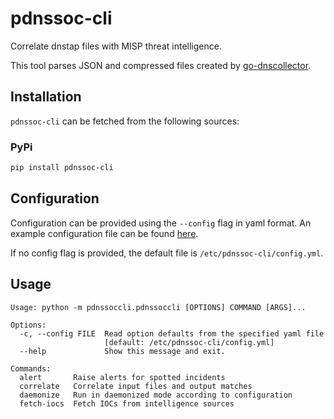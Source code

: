 # pdnssoc-cli

Correlate dnstap files with MISP threat intelligence.

This tool parses JSON and compressed files created by [go-dnscollector](https://github.com/dmachard/go-dnscollector).


## Installation

`pdnssoc-cli` can be fetched from the following sources:

### PyPi
```bash
pip install pdnssoc-cli
```



## Configuration

Configuration can be provided using the ``--config`` flag in yaml format. An example configuration file can be found [here](./config.yml.sample).


If no config flag is provided, the default file is `/etc/pdnssoc-cli/config.yml`.


## Usage

```
Usage: python -m pdnssoccli.pdnssoccli [OPTIONS] COMMAND [ARGS]...

Options:
  -c, --config FILE  Read option defaults from the specified yaml file
                     [default: /etc/pdnssoc-cli/config.yml]
  --help             Show this message and exit.

Commands:
  alert       Raise alerts for spotted incidents
  correlate   Correlate input files and output matches
  daemonize   Run in daemonized mode according to configuration
  fetch-iocs  Fetch IOCs from intelligence sources
```
